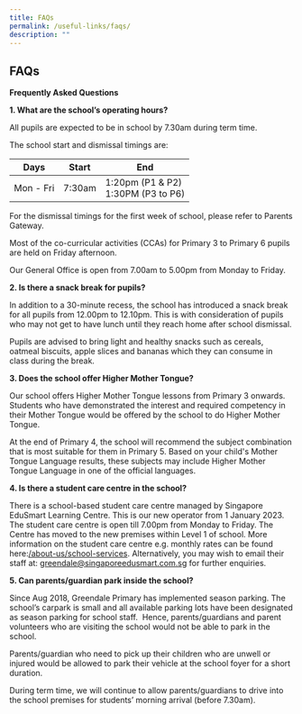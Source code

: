 ```yaml
---
title: FAQs
permalink: /useful-links/faqs/
description: ""
---
```

## **FAQs**

**Frequently Asked Questions**

**1\. What are the school’s operating hours?**

All pupils are expected to be in school by 7.30am during term time.

The school start and dismissal timings are:


<table>
<thead>
  <tr>
    <th>Days</th>
    <th>Start</th>
    <th>End</th>
  </tr>
</thead>
<tbody>
  <tr>
    <td>Mon - Fri</td>
    <td>7:30am</td>
    <td>1:20pm (P1 &amp; P2)<br>1:30PM (P3 to P6)</td>
  </tr>
</tbody>
</table>

For the dismissal timings for the first week of school, please refer to Parents Gateway.

Most of the co-curricular activities (CCAs) for Primary 3 to Primary 6 pupils are held on Friday afternoon.

Our General Office is open from 7.00am to 5.00pm from Monday to Friday.


**2\. Is there a snack break for pupils?** 

In addition to a 30-minute recess, the school has introduced a snack break for all pupils from 12.00pm to 12.10pm. This is with consideration of pupils who may not get to have lunch until they reach home after school dismissal.

Pupils are advised to bring light and healthy snacks such as cereals, oatmeal biscuits, apple slices and bananas which they can consume in class during the break.


**3\. Does the school offer Higher Mother Tongue?**

Our school offers Higher Mother Tongue lessons from Primary 3 onwards.  Students who have demonstrated the interest and required competency in their Mother Tongue would be offered by the school to do Higher Mother Tongue. 

At the end of Primary 4, the school will recommend the subject combination that is most suitable for them in Primary 5. Based on your child's Mother Tongue Language results, these subjects may include Higher Mother Tongue Language in one of the official languages.


**4\. Is there a student care centre in the school?**

There is a school-based student care centre managed by Singapore EduSmart Learning Centre. This is our new operator from 1 January 2023.  The student care centre is open till 7.00pm from Monday to Friday. The Centre has moved to the new premises within Level 1 of school. More information on the student care centre e.g. monthly rates can be found here:[/about-us/school-services](https://staging.d26uzavxcoervm.amplifyapp.com/about-us/school-services/). Alternatively, you may wish to email their staff at: [greendale@singaporeedusmart.com.sg](mailto:greendale@singaporeedusmart.com.sg) for further enquiries.
  
**5\. **Can parents/guardian park inside the school?**** 

Since Aug 2018, Greendale Primary has implemented season parking. The school’s carpark is small and all available parking lots have been designated as season parking for school staff.  Hence, parents/guardians and parent volunteers who are visiting the school would not be able to park in the school.   

Parents/guardian who need to pick up their children who are unwell or injured would be allowed to park their vehicle at the school foyer for a short duration.  

During term time, we will continue to allow parents/guardians to drive into the school premises for students’ morning arrival (before 7.30am).